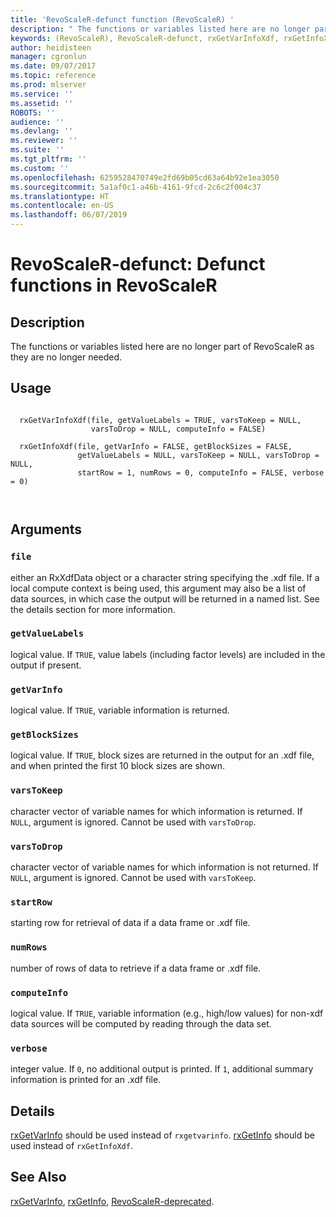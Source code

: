 ```yaml
---
title: 'RevoScaleR-defunct function (RevoScaleR) '
description: " The functions or variables listed here are no longer part of RevoScaleR as they are no longer needed.  "
keywords: (RevoScaleR), RevoScaleR-defunct, rxGetVarInfoXdf, rxGetInfoXdf
author: heidisteen
manager: cgronlun
ms.date: 09/07/2017
ms.topic: reference
ms.prod: mlserver
ms.service: ''
ms.assetid: ''
ROBOTS: ''
audience: ''
ms.devlang: ''
ms.reviewer: ''
ms.suite: ''
ms.tgt_pltfrm: ''
ms.custom: ''
ms.openlocfilehash: 6259528470749e2fd69b05cd63a64b92e1ea3050
ms.sourcegitcommit: 5a1af0c1-a46b-4161-9fcd-2c6c2f004c37
ms.translationtype: HT
ms.contentlocale: en-US
ms.lasthandoff: 06/07/2019
---
```

 # <a name="revoscaler-defunct-defunct-functions-in-revoscaler"></a>RevoScaleR-defunct: Defunct functions in RevoScaleR 
 ## <a name="description"></a>Description
 
The functions or variables listed here are no longer part of RevoScaleR as they are no longer needed. 
 
 
 ## <a name="usage"></a>Usage

```   
                  
  rxGetVarInfoXdf(file, getValueLabels = TRUE, varsToKeep = NULL,
                  varsToDrop = NULL, computeInfo = FALSE) 
                  
  rxGetInfoXdf(file, getVarInfo = FALSE, getBlockSizes = FALSE,
               getValueLabels = NULL, varsToKeep = NULL, varsToDrop = NULL,
               startRow = 1, numRows = 0, computeInfo = FALSE, verbose = 0)                 
                  
 
```
 
 ## <a name="arguments"></a>Arguments

   
    
 ### `file`
 either an RxXdfData object or a character string specifying the .xdf file. If a local compute context is being used, this argument may also be a list of data sources,  in which case the output will be returned in a named list. See the details section for more information. 
  
  
    
 ### `getValueLabels`
 logical value. If `TRUE`, value labels (including factor  levels) are included in the output if present. 
  
  
    
 ### `getVarInfo`
 logical value. If `TRUE`, variable information is returned. 
  
  
    
 ### `getBlockSizes`
 logical value. If `TRUE`, block sizes are returned in the output for an .xdf file, and when printed the first 10 block sizes are shown. 
  
  
    
 ### `varsToKeep`
 character vector of variable names for which information is returned. If `NULL`, argument is ignored. Cannot be used with `varsToDrop`. 
  
  
    
 ### `varsToDrop`
 character vector of variable names for which information is not returned. If `NULL`, argument is ignored. Cannot be used with `varsToKeep`. 
  
  
    
 ### `startRow`
 starting row for retrieval of data if a data frame or .xdf file. 
  
  
    
 ### `numRows`
 number of rows of data to retrieve if a data frame or .xdf file. 
  
  
    
 ### `computeInfo`
 logical value. If `TRUE`,  variable information  (e.g., high/low values) for non-xdf data sources will be computed  by reading through the data set. 
  
  
    
 ### `verbose`
 integer value. If `0`, no additional output is printed.  If `1`, additional summary information is printed for an .xdf file. 
  
 
 
 ## <a name="details"></a>Details
 
[rxGetVarInfo](rxGetVarInfoXdf.md) should be used instead of `rxgetvarinfo`.
[rxGetInfo](rxGetInfoXdf.md) should be used instead of `rxGetInfoXdf`.
 
 

 
 
 
 ## <a name="see-also"></a>See Also
 
[rxGetVarInfo](rxgetvarinfo.md), [rxGetInfo](rxGetInfoXdf.md), [RevoScaleR-deprecated](RevoScaleR-deprecated.md).
   

